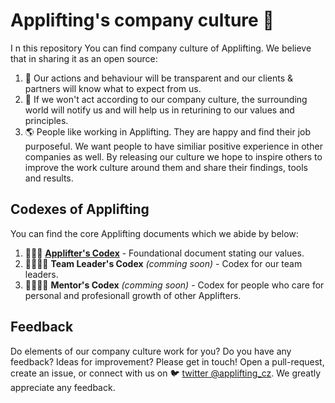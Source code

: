 # Applifting's company culture 🚀

I n this repository You can find company culture of Applifting. We believe that in sharing it as an open source:

1. 🔮 Our actions and behaviour will be transparent and our clients & partners will know what to expect from us.
2. 🔄 If we won't act according to our company culture, the surrounding world will notify us and will help us in returining to our values and principles.
3. 🌎 People like working in Applifting. They are happy and find their job purposeful. We want people to have similiar positive experience in other companies as well. By releasing our culture we hope to inspire others to improve the work culture around them and share their findings, tools and results.

## Codexes of Applifting

You can find the core Applifting documents which we abide by below:

1. 📜🚀📜 [**Applifter's Codex**](./kodex-appliftera.md) - Foundational document stating our values.
2. 📜👨‍✈️📜 **Team Leader's Codex** *(comming soon)* - Codex for our team leaders.
3. 📜👨‍🏫📜 **Mentor's Codex** *(comming soon)* - Codex for people who care for personal and profesionall growth of other Applifters.

## Feedback

Do elements of our company culture work for you? Do you have any feedback? Ideas for improvement? Please get in touch! Open a pull-request, create an issue, or connect with us on 🐦 [twitter @applifting_cz](https://twitter.com/applifting_cz). We greatly appreciate any feedback.